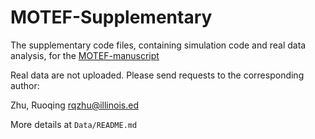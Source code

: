 # MOTEF-Supplementary
The supplementary code files, containing simulation code and real data analysis, for the [MOTEF-manuscript](https://github.com/boyiguo1/MOTEF_Manuscript)

Real data are not uploaded. Please send requests to the corresponding author:

Zhu, Ruoqing <rqzhu@illinois.ed>

More details at `Data/README.md`

